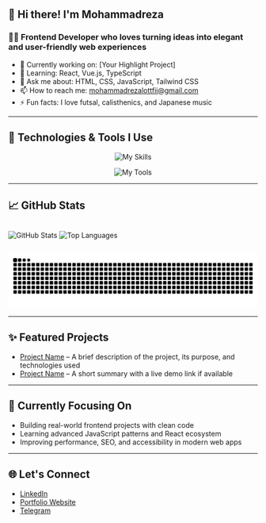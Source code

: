 <h2>👋 Hi there! I'm Mohammadreza</h2>

<h3>👨‍💻 Frontend Developer who loves turning ideas into elegant and user-friendly web experiences</h3>

<ul>
  <li>🔭 Currently working on: [Your Highlight Project]</li>
  <li>🌱 Learning: React, Vue.js, TypeScript</li>
  <li>💬 Ask me about: HTML, CSS, JavaScript, Tailwind CSS</li>
  <li>📫 How to reach me: <a href="mailto:mohammadrezalottfii@gmail.com">mohammadrezalottfii@gmail.com</a></li>
  <li>⚡ Fun facts: I love futsal, calisthenics, and Japanese music</li>
</ul>

<hr/>

<h2>🧰 Technologies & Tools I Use</h2>
<p align="center">
  <img src="https://skillicons.dev/icons?i=html,css,js,react,nextjs,vue,ts,jquery,nodejs,php" alt="My Skills">
</p>
<p align="center">
  <img src="https://skillicons.dev/icons?i=git,github,regex,redux,npm,mysql,vscode,tailwind,bootstrap,figma" alt="My Tools">
</p>

<hr/>

<h2>📈 GitHub Stats</h2>

<div  align="center" style="display: flex;">
  <p >
  <img src="https://github-readme-stats.vercel.app/api?username=mohammadrezalotfii&show_icons=true&theme=holi&border_radius=16" alt="GitHub Stats" height="200">
<img src="https://github-readme-stats.vercel.app/api/top-langs/?username=mohammadrezalotfii&layout=compact&theme=holi&border_radius=16" alt="Top Languages" height="200">
</p>
  
</div>

<p align="center">
  <img src="https://raw.githubusercontent.com/mohammadrezalotfii/mohammadrezalotfii/output/github-contribution-grid-snake-dark.svg" alt="Snake Animation">
</p>

<hr/>

<h2>✨ Featured Projects</h2>
<ul>
  <li><a href="#">Project Name</a> – A brief description of the project, its purpose, and technologies used</li>
  <li><a href="#">Project Name</a> – A short summary with a live demo link if available</li>
</ul>

<hr/>

<h2>🧠 Currently Focusing On</h2>
<ul>
  <li>Building real-world frontend projects with clean code</li>
  <li>Learning advanced JavaScript patterns and React ecosystem</li>
  <li>Improving performance, SEO, and accessibility in modern web apps</li>
</ul>

<hr/>

<h2>🌐 Let's Connect</h2>
<ul>
  <li><a href="https://www.linkedin.com/in/mohammadreza-lottfi/">LinkedIn</a></li>
  <li><a href="#">Portfolio Website</a></li>
  <li><a href="#">Telegram</a></li>
</ul>
